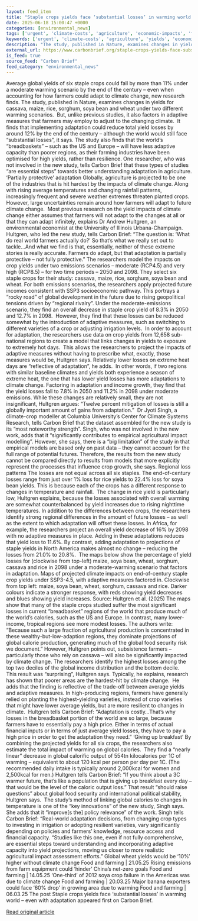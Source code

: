 ```yaml
---
layout: feed_item
title: "Staple crops yields face ‘substantial losses’ in warming world – even with adaptation"
date: 2025-06-18 15:00:47 +0000
categories: [environmental_news]
tags: ['urgent', 'climate-costs', 'agriculture', 'economic-impacts', 'food-security', 'year-2025']
keywords: ['urgent', 'climate-costs', 'agriculture', 'yields', 'economic-impacts', 'staple', 'food-security', 'crops']
description: "The study, published in Nature, examines changes in yields for cassava, maize, rice, sorghum, soya bean and wheat under two different warming scenarios"
external_url: https://www.carbonbrief.org/staple-crops-yields-face-substantial-losses-in-warming-world-even-with-adaptation/
is_feed: true
source_feed: "Carbon Brief"
feed_category: "environmental_news"
---
```


Average global yields of six staple crops could fall by more than 11% under a moderate warming scenario by the end of the century – even when accounting for how farmers could adapt to climate change, new research finds. The study, published in Nature, examines changes in yields for cassava, maize, rice, sorghum, soya bean and wheat under two different warming scenarios.&nbsp; But, unlike previous studies, it also factors in adaptive measures that farmers may employ to adjust to the changing climate.&nbsp; It finds that implementing adaptation could reduce total yield losses by around 12% by the end of the century – although the world would still face “substantial losses”, it says. The study also finds that the world’s “breadbaskets” – such as the US and Europe – will have less adaptive capacity than poorer regions, as their farming industries have been optimised for high yields, rather than resilience. One researcher, who was not involved in the new study, tells Carbon Brief that these types of studies “are essential steps” towards better understanding adaptation in agriculture. ‘Partially protective’ adaptation Globally, agriculture is projected to be one of the industries that is hit hardest by the impacts of climate change. Along with rising average temperatures and changing rainfall patterns, increasingly frequent and severe weather extremes threaten planted crops. However, large uncertainties remain around how farmers will adapt to future climate change.&nbsp; Most previous research on the yield impacts of climate change either assumes that farmers will not adapt to the changes at all or that they can adapt infinitely, explains Dr Andrew Hultgren, an environmental economist at the University of Illinois Urbana-Champaign.&nbsp; Hultgren, who led the new study, tells Carbon Brief: “The question is: ‘What do real world farmers actually do?’ So that&#8217;s what we really set out to tackle…And what we find is that, essentially, neither of these extreme stories is really accurate. Farmers do adapt, but that adaptation is partially protective – not fully protective.” The researchers model the impacts on crop yields under two emissions scenarios – moderate (RCP4.5) and very high (RCP8.5) – for two time periods – 2050 and 2098. They select six staple crops for their study: cassava, maize, rice, sorghum, soya bean and wheat. For both emissions scenarios, the researchers apply projected future incomes consistent with SSP3 socioeconomic pathway. This portrays a “rocky road” of global development in the future due to rising geopolitical tensions driven by “regional rivalry”. Under the moderate-emissions scenario, they find an overall decrease in staple crop yield of 8.3% in 2050 and 12.7% in 2098.&nbsp; However, they find that these losses can be reduced somewhat by the introduction of adaptive measures, such as switching to different varieties of a crop or adjusting irrigation levels.&nbsp; In order to account for adaptation, the researchers use data on crop yields from 12,658 sub-national regions to create a model that links changes in yields to exposure to extremely hot days.&nbsp; This allows the researchers to project the impacts of adaptive measures without having to prescribe what, exactly, those measures would be, Hultgren says. Relatively lower losses on extreme heat days are “reflective of adaptation”, he adds.&nbsp; In other words, if two regions with similar baseline climates and yields both experience a season of extreme heat, the one that has lower yield losses has more adaptations to climate change. Factoring in adaptation and income growth, they find that the yield losses fall to 7.8% in 2050 and 11.2% in 2098 under moderate emissions. While these changes are relatively small, they are not insignificant, Hultgren argues: “Twelve percent mitigation of losses is still a globally important amount of gains from adaptation.”&nbsp; Dr Jyoti Singh, a climate-crop modeller at Columbia University’s Center for Climate Systems Research, tells Carbon Brief that the dataset assembled for the new study is its “most noteworthy strength”. Singh, who was not involved in the new work, adds that it “significantly contributes to empirical agricultural impact modelling”. However, she says, there is a “big limitation” of the study in that empirical models are based only on past data – they cannot account for the full range of potential futures. Therefore, the results from the new study cannot be compared directly to results from models that more explicitly represent the processes that influence crop growth, she says. Regional loss patterns The losses are not equal across all six staples. The end-of-century losses range from just over 1% loss for rice yields to 22.4% loss for soya bean yields. This is because each of the crops has a different response to changes in temperature and rainfall.&nbsp; The change in rice yield is particularly low, Hultgren explains, because the losses associated with overall warming are somewhat counterbalanced by yield increases due to rising nighttime temperatures. In addition to the differences between crops, the researchers identify strong regional differences in the amount of future losses – as well as the extent to which adaptation will offset these losses. In Africa, for example, the researchers project an overall yield decrease of 16% by 2098 with no adaptive measures in place. Adding in these adaptations reduces that yield loss to 11.6%. By contrast, adding adaptation to projections of staple yields in North America makes almost no change – reducing the losses from 21.0% to 20.8%.&nbsp; The maps below show the percentage of yield losses for (clockwise from top-left) maize, soya bean, wheat, sorghum, cassava and rice in 2098 under a moderate-warming scenario that factors in adaptation. Maps of projected climate impacts on end-of-century staple crop yields under SSP3-4.5, with adaptive measures factored in. Clockwise from top left: maize, soya bean, wheat, sorghum, cassava and rice. Darker colours indicate a stronger response, with reds showing yield decreases and blues showing yield increases. Source: Hultgren et al. (2025) The maps show that many of the staple crops studied suffer the most significant losses in current “breadbasket” regions of the world that produce much of the world’s calories, such as the US and Europe. In contrast, many lower-income, tropical regions see more modest losses. The authors write: “Because such a large fraction of agricultural production is concentrated in these wealthy-but-low-adaption regions, they dominate projections of global calorie production, generating much of the global food security risk we document.” However, Hultgren points out, subsistence farmers – particularly those who rely on cassava – will also be significantly impacted by climate change. The researchers identify the highest losses among the top two deciles of the global income distribution and the bottom decile.&nbsp; This result was “surprising”, Hultgren says. Typically, he explains, research has shown that poorer areas are the hardest-hit by climate change.&nbsp; He adds that the finding is reflective of the trade-off between average yields and adaptive measures. In high-producing regions, farmers have generally relied on planting the highest-yielding varieties, instead of crop varieties that might have lower average yields, but are more resilient to changes in climate.&nbsp; Hultgren tells Carbon Brief: “Adaptation is costly…That&#8217;s why losses in the breadbasket portion of the world are so large, because farmers have to essentially pay a high price. Either in terms of actual financial inputs or in terms of just average yield losses, they have to pay a high price in order to get the adaptation they need.” ‘Giving up breakfast’ By combining the projected yields for all six crops, the researchers also estimate the total impact of warming on global calories.&nbsp; They find a “nearly linear” decrease in global calorific output of 554tn kilocalories per 1C of warming – equivalent to about 120 kcal per person per day per 1C. (The recommended daily intake is typically around 2,000kcal for women and 2,500kcal for men.) Hultgren tells Carbon Brief: “If you think about a 3C warmer future, that&#8217;s like a population that is giving up breakfast every day – that would be the level of the caloric output loss.” That result “should raise questions” about global food security and international political stability, Hultgren says.&nbsp; The study’s method of linking global calories to changes in temperature is one of the “key innovations” of the new study, Singh says. She adds that it “improve[s the] policy relevance” of the work. Singh tells Carbon Brief: “Real-world adaptation decisions, from changing crop types to investing in irrigation or adopting resilient varieties, vary significantly depending on policies and farmers’ knowledge, resource access and financial capacity. “Studies like this one, even if not fully comprehensive, are essential steps toward understanding and incorporating adaptive capacity into yield projections, moving us closer to more realistic agricultural impact assessment efforts.” Global wheat yields would be ‘10%’ higher without climate change Food and farming | 21.05.25 Rising emissions from farm equipment could ‘hinder’ China’s net-zero goals Food and farming | 14.05.25 ‘One-third’ of 2012 soya crop failure in the Americas was due to climate change Food and farming | 20.03.25 Major banana exporters could face ‘60% drop’ in growing area due to warming Food and farming | 06.03.25 The post Staple crops yields face ‘substantial losses’ in warming world – even with adaptation appeared first on Carbon Brief.

[Read original article](https://www.carbonbrief.org/staple-crops-yields-face-substantial-losses-in-warming-world-even-with-adaptation/)
